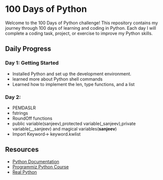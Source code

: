 # 100 Days of Python

Welcome to the 100 Days of Python challenge! This repository contains my journey through 100 days of learning and coding in Python. Each day I will complete a coding task, project, or exercise to improve my Python skills.

## Daily Progress

### Day 1: Getting Started
- Installed Python and set up the development environment.
- learned more about Python shell commands
- Learned how to implement the len, type functions, and a list

### Day 2:
- PEMDASLR
- fstrings
- RoundOff functions
- public variable(sanjeev),protected variable(_sanjeev),private variable(__sanjeev) and magical variables(__sanjeev__)
- Import Keyword-> keyword.kwlist

## Resources

- [Python Documentation](https://docs.python.org/3/)
- [Programmiz Python Course](https://www.programiz.com/python-programming)
- [Real Python](https://realpython.com/)

